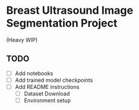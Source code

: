 # Breast Ultrasound Image Segmentation Project
(Heavy WIP)

## TODO
- [ ] Add notebooks
- [ ] Add trained model checkpoints
- [ ] Add README instructions
  - [ ] Dataset Download
  - [ ] Environment setup
